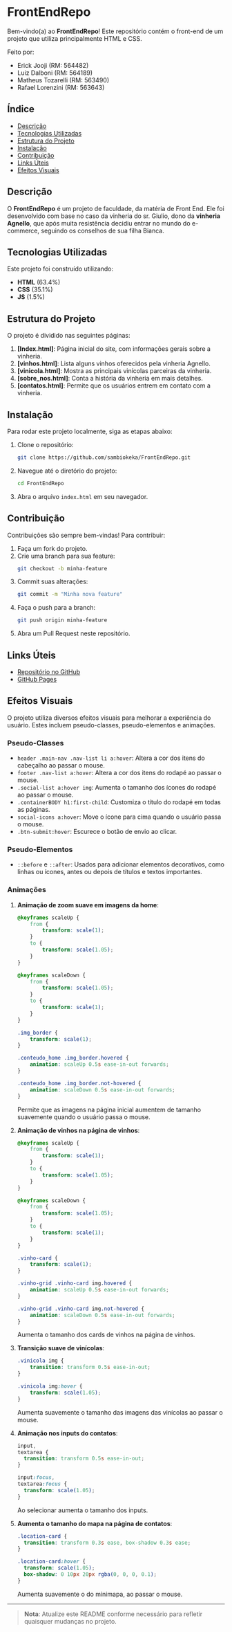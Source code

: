 # FrontEndRepo

Bem-vindo(a) ao **FrontEndRepo**! Este repositório contém o front-end de um projeto que utiliza principalmente HTML e CSS. 

Feito por:<br>
- Erick Jooji (RM: 564482)<br>
- Luiz Dalboni (RM: 564189)<br>
- Matheus Tozarelli (RM: 563490)<br>
- Rafael Lorenzini (RM: 563643)

## Índice

- [Descrição](#descrição)
- [Tecnologias Utilizadas](#tecnologias-utilizadas)
- [Estrutura do Projeto](#estrutura-do-projeto)
- [Instalação](#instalação)
- [Contribuição](#contribuição)
- [Links Úteis](#links-úteis)
- [Efeitos Visuais](#efeitos-visuais)

## Descrição

O **FrontEndRepo** é um projeto de faculdade, da matéria de Front End. Ele foi desenvolvido com base no caso da vinheria do sr. Giulio, dono da **vinheria Agnello**, que após muita resistência decidiu entrar no mundo do e-commerce, seguindo os conselhos de sua filha Bianca.

## Tecnologias Utilizadas

Este projeto foi construído utilizando:

- **HTML** (63.4%)
- **CSS** (35.1%)
- **JS** (1.5%)

## Estrutura do Projeto

O projeto é dividido nas seguintes páginas:

1. **[Index.html]**: Página inicial do site, com informações gerais sobre a vinheria.
2. **[vinhos.html]**: Lista alguns vinhos oferecidos pela vinheria Agnello.
3. **[vinicola.html]**: Mostra as principais vinícolas parceiras da vinheria.
4. **[sobre_nos.html]**: Conta a história da vinheria em mais detalhes.
5. **[contatos.html]**: Permite que os usuários entrem em contato com a vinheria.

## Instalação

Para rodar este projeto localmente, siga as etapas abaixo:

1. Clone o repositório:
   ```bash
   git clone https://github.com/sambiokeka/FrontEndRepo.git
   ```

2. Navegue até o diretório do projeto:
   ```bash
   cd FrontEndRepo
   ```

3. Abra o arquivo `index.html` em seu navegador.

## Contribuição

Contribuições são sempre bem-vindas! Para contribuir:

1. Faça um fork do projeto.
2. Crie uma branch para sua feature:
   ```bash
   git checkout -b minha-feature
   ```
3. Commit suas alterações:
   ```bash
   git commit -m "Minha nova feature"
   ```
4. Faça o push para a branch:
   ```bash
   git push origin minha-feature
   ```
5. Abra um Pull Request neste repositório.

## Links Úteis

- [Repositório no GitHub](https://github.com/sambiokeka/FrontEndRepo)
- [GitHub Pages](https://sambiokeka.github.io/FrontEndRepo/)

## Efeitos Visuais

O projeto utiliza diversos efeitos visuais para melhorar a experiência do usuário. Estes incluem pseudo-classes, pseudo-elementos e animações.

### Pseudo-Classes
- `header .main-nav .nav-list li a:hover`: Altera a cor dos itens do cabeçalho ao passar o mouse.
- `footer .nav-list a:hover`: Altera a cor dos itens do rodapé ao passar o mouse.
- `.social-list a:hover img`: Aumenta o tamanho dos ícones do rodapé ao passar o mouse.
- `.containerBODY h1:first-child`: Customiza o título do rodapé em todas as páginas.
- `social-icons a:hover`: Move o ícone para cima quando o usuário passa o mouse.
- `.btn-submit:hover`: Escurece o botão de envio ao clicar.

### Pseudo-Elementos
- `::before` e `::after`: Usados para adicionar elementos decorativos, como linhas ou ícones, antes ou depois de títulos e textos importantes.

### Animações
1. **Animação de zoom suave em imagens da home**:
   ```css
   @keyframes scaleUp {
       from {
           transform: scale(1); 
       }
       to {
           transform: scale(1.05); 
       }
   }

   @keyframes scaleDown {
       from {
           transform: scale(1.05); 
       }
       to {
           transform: scale(1); 
       }
   }

   .img_border {
       transform: scale(1);
   }

   .conteudo_home .img_border.hovered {
       animation: scaleUp 0.5s ease-in-out forwards;
   }

   .conteudo_home .img_border.not-hovered {
       animation: scaleDown 0.5s ease-in-out forwards;
   }
   ```
   Permite que as imagens na página inicial aumentem de tamanho suavemente quando o usuário passa o mouse.

2. **Animação de vinhos na página de vinhos**:
   ```css
   @keyframes scaleUp {
       from {
           transform: scale(1); 
       }
       to {
           transform: scale(1.05); 
       }
   }

   @keyframes scaleDown {
       from {
           transform: scale(1.05); 
       }
       to {
           transform: scale(1); 
       }
   }

   .vinho-card {
       transform: scale(1);
   }

   .vinho-grid .vinho-card img.hovered {
       animation: scaleUp 0.5s ease-in-out forwards;
   }

   .vinho-grid .vinho-card img.not-hovered {
       animation: scaleDown 0.5s ease-in-out forwards;
   }
   ```
   Aumenta o tamanho dos cards de vinhos na página de vinhos.

3. **Transição suave de vinícolas**:
   ```css
   .vinicola img {
       transition: transform 0.5s ease-in-out; 
   }

   .vinicola img:hover {
       transform: scale(1.05);
   }
   ```
   Aumenta suavemente o tamanho das imagens das vinícolas ao passar o mouse.

4. **Animação nos inputs do contatos**:
   ```css
   input,
   textarea {
     transition: transform 0.5s ease-in-out;
   }
   
   input:focus,
   textarea:focus {
     transform: scale(1.05);
   }
   ```
   Ao selecionar aumenta o tamanho dos inputs.

5. **Aumenta o tamanho do mapa na página de contatos**:
   ```css
   .location-card {
     transition: transform 0.3s ease, box-shadow 0.3s ease;
   }
   
   .location-card:hover {
     transform: scale(1.05);
     box-shadow: 0 10px 20px rgba(0, 0, 0, 0.1);
   }
   ```
   Aumenta suavemente o do minimapa, ao passar o mouse.

---

> **Nota**: Atualize este README conforme necessário para refletir quaisquer mudanças no projeto.
